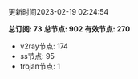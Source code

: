 更新时间2023-02-19 02:24:54

**总订阅: 73**
**总节点: 902**
**有效节点: 270**
- v2ray节点: 174
- ss节点: 95
- trojan节点: 1
